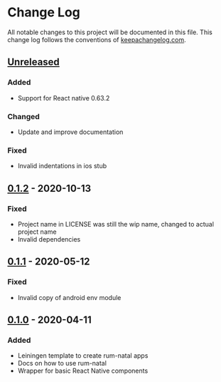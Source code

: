 # Change Log
All notable changes to this project will be documented in this file. This change log follows the conventions of [keepachangelog.com](http://keepachangelog.com/).

## [Unreleased]
### Added
- Support for React native 0.63.2

### Changed
- Update and improve documentation

### Fixed
- Invalid indentations in ios stub

## [0.1.2] - 2020-10-13
### Fixed
- Project name in LICENSE was still the wip name, changed to actual project name
- Invalid dependencies

## [0.1.1] - 2020-05-12
### Fixed
- Invalid copy of android env module

## [0.1.0] - 2020-04-11
### Added
- Leiningen template to create rum-natal apps
- Docs on how to use rum-natal
- Wrapper for basic React Native components

[Unreleased]: https://github.com/ClockworksIO/rum-natal/compare/v0.1.2...HEAD
[0.1.2]: https://github.com/ClockworksIO/rum-natal/releases/tag/v0.1.2
[0.1.1]: https://github.com/ClockworksIO/rum-natal/releases/tag/v0.1.1
[0.1.0]: https://github.com/ClockworksIO/rum-natal/releases/tag/v0.1.0
